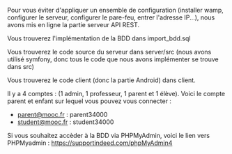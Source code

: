 <p>Pour vous éviter d'appliquer un ensemble de configuration (installer wamp, configurer le serveur, configurer le pare-feu, entrer l'adresse IP...), nous avons mis en ligne la partie serveur API REST.</p>
<p>Vous trouverez l'implémentation de la BDD dans import_bdd.sql</p>
<p>Vous trouverez le code source du serveur dans server/src (nous avons utilisé symfony, donc tous le code que nous avons implémenter se trouve dans src)</p>
<p>Vous trouverez le code client (donc la partie Android) dans client.</p>

Il y a 4 comptes : (1 admin, 1 professeur, 1 parent et 1 élève). Voici le compte parent et enfant sur lequel vous pouvez vous connecter :
- parent@mooc.fr : parent34000
- student@mooc.fr : student34000

Si vous souhaitez accèder à la BDD via PHPMyAdmin, voici le lien vers PHPMyadmin :
https://supportindeed.com/phpMyAdmin4
